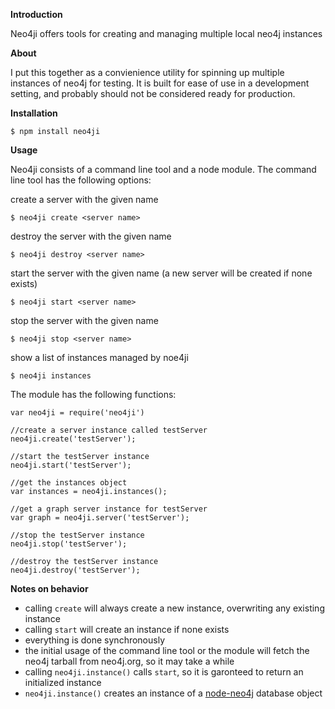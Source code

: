**Introduction**

Neo4ji offers tools for creating and managing multiple local neo4j instances

**About**

I put this together as a convienience utility for spinning up multiple instances of neo4j for testing.  It is built for ease of use in a development setting, and probably should not be considered ready for production.

**Installation**
    
    $ npm install neo4ji

**Usage**

Neo4ji consists of a command line tool and a node module.  The command line tool has the following options:

create a server with the given name

    $ neo4ji create <server name>

destroy the server with the given name

    $ neo4ji destroy <server name>

start the server with the given name (a new server will be created if none exists)

    $ neo4ji start <server name>

stop the server with the given name

    $ neo4ji stop <server name>

show a list of instances managed by noe4ji

    $ neo4ji instances


The module has the following functions:

    var neo4ji = require('neo4ji')

    //create a server instance called testServer
    neo4ji.create('testServer');

    //start the testServer instance
    neo4ji.start('testServer');

    //get the instances object
    var instances = neo4ji.instances();

    //get a graph server instance for testServer
    var graph = neo4ji.server('testServer');

    //stop the testServer instance
    neo4ji.stop('testServer');

    //destroy the testServer instance
    neo4ji.destroy('testServer');

**Notes on behavior**

- calling <code>create</code> will always create a new instance, overwriting any existing instance
- calling <code>start</code> will create an instance if none exists
- everything is done synchronously
- the initial usage of the command line tool or the module will fetch the neo4j tarball from neo4j.org, so it may take a while
- calling <code>neo4ji.instance()</code> calls <code>start</code>, so it is garonteed to return an initialized instance
- <code>neo4ji.instance()</code> creates an instance of a [node-neo4j](https://github.com/thingdom/node-neo4j) database object
